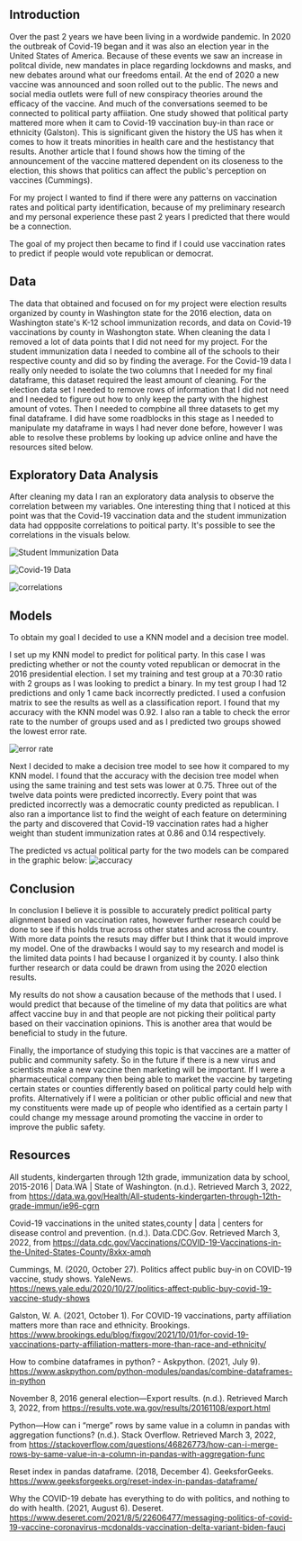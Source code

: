 ## Introduction
Over the past 2 years we have been living in a wordwide pandemic.  In 2020 the outbreak of Covid-19 began and it was also an election year in the United States of America.  Because of these events we saw an increase in politcal divide, new mandates in place regarding lockdowns and masks, and new debates around what our freedoms entail. At the end of 2020 a new vaccine was announced and soon rolled out to the public. The news and social media outlets were full of new conspiracy theories around the efficacy of the vaccine. And much of the conversations seemed to be connected to political party affiiation.  One study showed that political party mattered more when it cam to Covid-19 vaccination buy-in than race or ethnicity (Galston).  This is significant given the history the US has when it comes to how it treats minorities in health care and the hestistancy that results. Another article that I found shows how the timing of the announcement of the vaccine mattered dependent on its closeness to the election, this shows that politics can affect the public's perception on vaccines (Cummings).

For my project I wanted to find if there were any patterns on vaccination rates and political party identification, because of my preliminary research and my personal experience these past 2 years I predicted that there would be a connection. 

The goal of my project then became to find if I could use vaccination rates to predict if people would vote republican or democrat.

## Data
The data that obtained and focused on for my project were election results organized by county in Washington state for the 2016 election, data on Washington state's K-12 school immunization records, and data on Covid-19 vaccinations by county in Washongton state.  When cleaning the data I removed a lot of data points that I did not need for my project.  For the student immunization data I needed to combine all of the schools to their respective county and did so by finding the average.  For the Covid-19 data I really only needed to isolate the two columns that I needed for my final dataframe, this dataset required the least amount of cleaning.  For the election data set I needed to remove rows of information that I did not need and I needed to figure out how to only keep the party with the highest amount of votes.  Then I needed to compbine all three datasets to get my final dataframe. I did have some roadblocks in this stage as I needed to manipulate my dataframe in ways I had never done before, however I was able to resolve these problems by looking up advice online and have the resources sited below.  

## Exploratory Data Analysis
After cleaning my data I ran an exploratory data analysis to observe the correlation between my variables.  One interesting thing that I noticed at this point was that the Covid-19 vaccination data and the student immunization data had oppposite correlations to poitical party.  It's possible to see the correlations in the visuals below.

![Student Immunization Data](https://github.com/amimaki/MSDS692-Project/blob/main/images/Student%20Visual.png)

![Covid-19 Data](https://github.com/amimaki/MSDS692-Project/blob/main/images/Covid-19%20Visual.png)

![correlations](https://github.com/amimaki/MSDS692-Project/blob/main/images/correlation.PNG)


## Models
To obtain my goal I decided to use a KNN model and a decision tree model.  

I set up my KNN model to predict for political party.  In this case I was predicting whether or not the county voted republican or democrat in the 2016 presidential election.  I set my training and test group at a 70:30 ratio with 2 groups as I was looking to predict a binary.  In my test group I had 12 predictions and only 1 came back incorrectly predicted.  I used a confusion matrix to see the results as well as a classification report.  I found that my accuracy with the KNN model was 0.92. 
I also ran a table to check the error rate to the number of groups used and as I predicted two groups showed the lowest error rate.  

![error rate](https://github.com/amimaki/MSDS692-Project/blob/main/images/Capture.PNG)

Next I decided to make a decision tree model to see how it compared to my KNN model.  I found that the accuracy with the decision tree model when using the same training and test sets was lower at 0.75.  Three out of the twelve data points were predicted incorrectly.  Every point that was predicted incorrectly was a democratic county predicted as republican.  I also ran a importance list to find the weight of each feature on determining the party and discovered that Covid-19 vaccination rates had a higher weight than student immunization rates at 0.86 and 0.14 respectively.  

The predicted vs actual political party for the two models can be compared in the graphic below:
![accuracy](https://github.com/amimaki/MSDS692-Project/blob/main/images/accuracy.PNG)

## Conclusion
In conclusion I believe it is possible to accurately predict political party alignment based on vaccination rates, however further research could be done to see if this holds true across other states and across the country. With more data points the resuts may differ but I think that it would improve my model.  One of the drawbacks I would say to my research and model is the limited data points I had because I organized it by county.  I also think further research or data could be drawn from using the 2020 election results.

My results do not show a causation because of the methods that I used.  I would predict that because of the timeline of my data that politics are what affect vaccine buy in and that people are not picking their political party based on their vaccination opinions.  This is another area that would be beneficial to study in the future.  

Finally, the importance of studying this topic is that vaccines are a matter of public and community safety.  So in the future if there is a new virus and scientists make a new vaccine then marketing will be important.  If I were a pharmaceutical company then being able to market the vaccine by targeting certain states or counties differently based on political party could help with profits.  Alternatively if I were a politician or other public official and new that my constituents were made up of people who identified as a certain party I could change my message around promoting the vaccine in order to improve the public safety.



## Resources

All students, kindergarten through 12th grade, immunization data by school, 2015-2016 | Data.WA | State of Washington. (n.d.). Retrieved March 3, 2022, from https://data.wa.gov/Health/All-students-kindergarten-through-12th-grade-immun/ie96-cgrn

Covid-19 vaccinations in the united states,county | data | centers for disease control and prevention. (n.d.). Data.CDC.Gov. Retrieved March 3, 2022, from https://data.cdc.gov/Vaccinations/COVID-19-Vaccinations-in-the-United-States-County/8xkx-amqh

Cummings, M. (2020, October 27). Politics affect public buy-in on COVID-19 vaccine, study shows. YaleNews. https://news.yale.edu/2020/10/27/politics-affect-public-buy-covid-19-vaccine-study-shows

Galston, W. A. (2021, October 1). For COVID-19 vaccinations, party affiliation matters more than race and ethnicity. Brookings. https://www.brookings.edu/blog/fixgov/2021/10/01/for-covid-19-vaccinations-party-affiliation-matters-more-than-race-and-ethnicity/

How to combine dataframes in python? - Askpython. (2021, July 9). https://www.askpython.com/python-modules/pandas/combine-dataframes-in-python

November 8, 2016 general election—Export results. (n.d.). Retrieved March 3, 2022, from https://results.vote.wa.gov/results/20161108/export.html

Python—How can i “merge” rows by same value in a column in pandas with aggregation functions? (n.d.). Stack Overflow. Retrieved March 3, 2022, from https://stackoverflow.com/questions/46826773/how-can-i-merge-rows-by-same-value-in-a-column-in-pandas-with-aggregation-func

Reset index in pandas dataframe. (2018, December 4). GeeksforGeeks. https://www.geeksforgeeks.org/reset-index-in-pandas-dataframe/

Why the COVID-19 debate has everything to do with politics, and nothing to do with health. (2021, August 6). Deseret. https://www.deseret.com/2021/8/5/22606477/messaging-politics-of-covid-19-vaccine-coronavirus-mcdonalds-vaccination-delta-variant-biden-fauci

